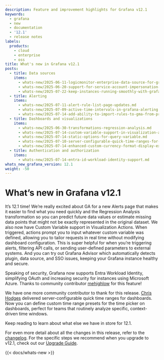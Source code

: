 ```yaml
---
description: Feature and improvement highlights for Grafana v12.1
keywords:
  - grafana
  - new
  - documentation
  - '12.1'
  - release notes
labels:
  products:
    - cloud
    - enterprise
    - oss
title: What's new in Grafana v12.1
posts:
  - title: Data sources
    items:
      - whats-new/2025-06-11-logicmonitor-enterprise-data-source-for-grafana.md
      - whats-new/2025-06-20-support-for-service-account-impersonation-in-bigquery.md
      - whats-new/2025-07-22-keep-instances-running-smoothly-with-grafana-advisor.md
  - title: Alerting
    items:
      - whats-new/2025-07-11-alert-rule-list-page-updates.md
      - whats-new/2025-07-09-active-time-intervals-in-grafana-alerting.md
      - whats-new/2025-07-14-add-ability-to-import-rules-to-gma-from-prometheus-yaml.md
  - title: Dashboards and visualizations
    items:
      - whats-new/2025-06-30-transformations-regression-analysis.md
      - whats-new/2025-07-14-custom-variable-support-in-visualization-actions.md
      - whats-new/2025-07-14-static-options-for-query-variable.md
      - whats-new/2025-07-10-server-configurable-quick-time-ranges-for-dashboards.md
      - whats-new/2025-07-14-enhanced-custom-currency-format-display-exact-financial-values.md
  - title: Authentication and authorization
    items:
      - whats-new/2025-07-14-entra-id-workload-identity-support.md
whats_new_grafana_version: 12.1
weight: -50
---
```


# What’s new in Grafana v12.1

It’s 12.1 time! We’re really excited about GA for a new Alerts page that makes it easier to find what you need quickly and the Regression Analysis transformation so you can predict future data values or estimate missing data points that might not be exactly represented in the original dataset. We also now have Custom Variable support in Visualization Actions. When triggered, actions prompt you to input whatever custom variable was defined, allowing you to tailor requests in real time without modifying dashboard configuration. This is super helpful for when you’re triggering alerts, filtering API calls, or sending user-defined parameters to external systems. And you can try out Grafana Advisor which automatically detects plugin, data source, and SSO issues, keeping your Grafana instance healthy and secure.

Speaking of security, Grafana now supports Entra Workload Identity, simplifying OAuth and increasing security for instances using Microsoft Azure. Thanks to community contributor [mehighlow](https://github.com/mehighlow) for this feature!

We have one more community contributor to thank for this release. [Chris Hodges](https://github.com/chodges15) delivered server-configurable quick time ranges for dashboards. Now you can define custom time range presets for the time picker on dashboards, perfect for teams that routinely analyze specific, context-driven time windows.

Keep reading to learn about what else we have in store for 12.1.

<!-- {{< youtube id=TODO >}} -->

For even more detail about all the changes in this release, refer to the [changelog](https://github.com/grafana/grafana/blob/main/CHANGELOG.md). For the specific steps we recommend when you upgrade to v12.1, check out our [Upgrade Guide](https://grafana.com/docs/grafana/<GRAFANA_VERSION>/upgrade-guide/upgrade-v12.1/).

{{< docs/whats-new  >}}
